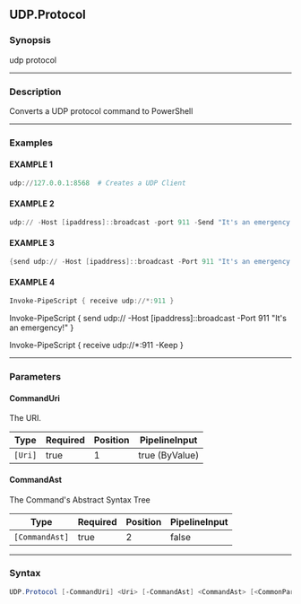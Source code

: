 UDP.Protocol
------------




### Synopsis
udp protocol



---


### Description

Converts a UDP protocol command to PowerShell



---


### Examples
#### EXAMPLE 1
```PowerShell
udp://127.0.0.1:8568  # Creates a UDP Client
```

#### EXAMPLE 2
```PowerShell
udp:// -Host [ipaddress]::broadcast -port 911 -Send "It's an emergency!"
```

#### EXAMPLE 3
```PowerShell
{send udp:// -Host [ipaddress]::broadcast -Port 911 "It's an emergency!"}.Transpile()
```

#### EXAMPLE 4
```PowerShell
Invoke-PipeScript { receive udp://*:911 }
```
Invoke-PipeScript { send udp:// -Host [ipaddress]::broadcast -Port 911 "It's an emergency!" }

Invoke-PipeScript { receive udp://*:911 -Keep }


---


### Parameters
#### **CommandUri**

The URI.






|Type   |Required|Position|PipelineInput |
|-------|--------|--------|--------------|
|`[Uri]`|true    |1       |true (ByValue)|



#### **CommandAst**

The Command's Abstract Syntax Tree






|Type          |Required|Position|PipelineInput|
|--------------|--------|--------|-------------|
|`[CommandAst]`|true    |2       |false        |





---


### Syntax
```PowerShell
UDP.Protocol [-CommandUri] <Uri> [-CommandAst] <CommandAst> [<CommonParameters>]
```

